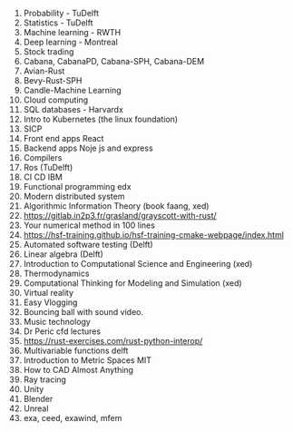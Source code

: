 1. Probability - TuDelft
2. Statistics - TuDelft
3. Machine learning - RWTH
4. Deep learning - Montreal
5. Stock trading
6. Cabana, CabanaPD, Cabana-SPH, Cabana-DEM
7. Avian-Rust
8. Bevy-Rust-SPH
9. Candle-Machine Learning
10. Cloud computing
11. SQL databases - Harvardx
12. Intro to Kubernetes (the linux foundation)
13. SICP
14. Front end apps React
15. Backend apps Noje js and express
16. Compilers
19. Ros (TuDelft)
20. CI CD IBM
21. Functional programming edx
22. Modern distributed system
23. Algorithmic Information Theory (book faang, xed)
24. https://gitlab.in2p3.fr/grasland/grayscott-with-rust/
25. Your numerical method in 100 lines
26. https://hsf-training.github.io/hsf-training-cmake-webpage/index.html
27. Automated software testing (Delft)
28. Linear algebra (Delft)
29. Introduction to Computational Science and Engineering (xed)
30. Thermodynamics
31. Computational Thinking for Modeling and Simulation (xed)
33. Virtual reality
34. Easy Vlogging
35. Bouncing ball with sound video.
36. Music technology
37. Dr Peric cfd lectures
38. https://rust-exercises.com/rust-python-interop/
39. Multivariable functions delft
40. Introduction to Metric Spaces MIT
41. How to CAD Almost Anything
42. Ray tracing
43. Unity
44. Blender
45. Unreal
46. exa, ceed, exawind, mfem

